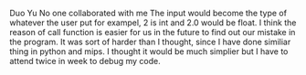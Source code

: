 Duo Yu
No one collaborated with me
The input would become the type of whatever the user put
for exampel, 2 is int and 2.0 would be float.
I think the reason of call function is easier for us in the future to find out our mistake in the program.
It was sort of harder than I thought, since I have done similiar thing in python and mips. 
I thought it would be much simplier but I have to attend twice in week to debug my code.